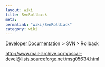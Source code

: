 ```yaml
---
layout: wiki
title: SvnRollback
meta: 
permalink: "wiki/SvnRollback"
category: wiki
---
```

<!-- Name: SvnRollback -->
<!-- Version: 4 -->
<!-- Author: bli -->

[Developer Documentation](wiki/DevelDocs) > SVN > Rollback

http://www.mail-archive.com/oscar-devel@lists.sourceforge.net/msg05634.html
